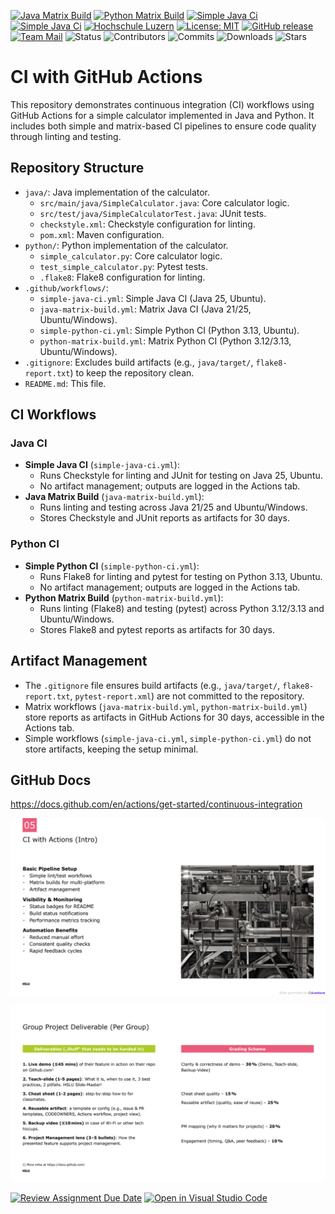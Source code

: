 [![Java Matrix Build](https://github.com/HSLU-Exercise/scope-your-project-gruppe-5/actions/workflows/java-matrix-build.yml/badge.svg)](https://github.com/HSLU-Exercise/scope-your-project-gruppe-5/actions/workflows/java-matrix-build.yml) [![Python Matrix Build](https://github.com/HSLU-Exercise/scope-your-project-gruppe-5/actions/workflows/python-matrix-build.yml/badge.svg)](https://github.com/HSLU-Exercise/scope-your-project-gruppe-5/actions/workflows/python-matrix-build.yml) [![Simple Java Ci](https://github.com/HSLU-Exercise/scope-your-project-gruppe-5/actions/workflows/simple-java-ci.yml/badge.svg)](https://github.com/HSLU-Exercise/scope-your-project-gruppe-5/actions/workflows/simple-java-ci.yml) [![Simple Java Ci](https://github.com/HSLU-Exercise/scope-your-project-gruppe-5/actions/workflows/simple-python-ci.yml/badge.svg)](https://github.com/HSLU-Exercise/scope-your-project-gruppe-5/actions/workflows/simple-python-ci.yml)  [![Hochschule Luzern](https://img.shields.io/badge/HSLU-Hompage-white)](https://www.hslu.ch/de-ch/) [![License: MIT](https://img.shields.io/badge/License-MIT-yellow.svg)](https://opensource.org/licenses/MIT) [![GitHub release](https://img.shields.io/github/v/release/Shayan2205/scope-your-project-gruppe-5)](https://github.com/HSLU-Exercise/scope-your-project-gruppe-5/releases) [![Team Mail](https://img.shields.io/badge/📧_Team-Kontakt-blue?style=flat&logo=gmail&logoColor=white)](mailto:shayan.guhathasan@stud.hslu.ch,david.redzic@stud.hslu.ch,abdelrahman.mahfouz@stud.hslu.ch,satyen.tripathi@stud.hslu.ch,paul.berchtold@stud.hslu.ch,simon.linggi@stud.hslu.ch)
 ![Status](https://img.shields.io/badge/Status-In%20Progress-yellow) ![Contributors](https://img.shields.io/github/contributors/HSLU-Exercise/scope-your-project-gruppe-5) ![Commits](https://img.shields.io/github/commit-activity/m/HSLU-Exercise/scope-your-project-gruppe-5) ![Downloads](https://img.shields.io/github/downloads/HSLU-Exercise/scope-your-project-gruppe-5/total?color=blue)
![Stars](https://img.shields.io/github/stars/HSLU-Exercise/scope-your-project-gruppe-5?style=social)

# CI with GitHub Actions

This repository demonstrates continuous integration (CI) workflows using GitHub Actions for a simple calculator implemented in Java and Python. It includes both simple and matrix-based CI pipelines to ensure code quality through linting and testing.

## Repository Structure

- `java/`: Java implementation of the calculator.
  - `src/main/java/SimpleCalculator.java`: Core calculator logic.
  - `src/test/java/SimpleCalculatorTest.java`: JUnit tests.
  - `checkstyle.xml`: Checkstyle configuration for linting.
  - `pom.xml`: Maven configuration.
- `python/`: Python implementation of the calculator.
  - `simple_calculator.py`: Core calculator logic.
  - `test_simple_calculator.py`: Pytest tests.
  - `.flake8`: Flake8 configuration for linting.
- `.github/workflows/`:
  - `simple-java-ci.yml`: Simple Java CI (Java 25, Ubuntu).
  - `java-matrix-build.yml`: Matrix Java CI (Java 21/25, Ubuntu/Windows).
  - `simple-python-ci.yml`: Simple Python CI (Python 3.13, Ubuntu).
  - `python-matrix-build.yml`: Matrix Python CI (Python 3.12/3.13, Ubuntu/Windows).
- `.gitignore`: Excludes build artifacts (e.g., `java/target/`, `flake8-report.txt`) to keep the repository clean.
- `README.md`: This file.

## CI Workflows

### Java CI
- **Simple Java CI** (`simple-java-ci.yml`):
  - Runs Checkstyle for linting and JUnit for testing on Java 25, Ubuntu.
  - No artifact management; outputs are logged in the Actions tab.
- **Java Matrix Build** (`java-matrix-build.yml`):
  - Runs linting and testing across Java 21/25 and Ubuntu/Windows.
  - Stores Checkstyle and JUnit reports as artifacts for 30 days.

### Python CI
- **Simple Python CI** (`simple-python-ci.yml`):
  - Runs Flake8 for linting and pytest for testing on Python 3.13, Ubuntu.
  - No artifact management; outputs are logged in the Actions tab.
- **Python Matrix Build** (`python-matrix-build.yml`):
  - Runs linting (Flake8) and testing (pytest) across Python 3.12/3.13 and Ubuntu/Windows.
  - Stores Flake8 and pytest reports as artifacts for 30 days.

## Artifact Management

- The `.gitignore` file ensures build artifacts (e.g., `java/target/`, `flake8-report.txt`, `pytest-report.xml`) are not committed to the repository.
- Matrix workflows (`java-matrix-build.yml`, `python-matrix-build.yml`) store reports as artifacts in GitHub Actions for 30 days, accessible in the Actions tab.
- Simple workflows (`simple-java-ci.yml`, `simple-python-ci.yml`) do not store artifacts, keeping the setup minimal.


## GitHub Docs

https://docs.github.com/en/actions/get-started/continuous-integration


![CI with Actions](assets/ci_with_actions.png)

![Group Project Deliverable](assets/group_project_deliverable.png)


[![Review Assignment Due Date](https://classroom.github.com/assets/deadline-readme-button-22041afd0340ce965d47ae6ef1cefeee28c7c493a6346c4f15d667ab976d596c.svg)](https://classroom.github.com/a/YOGwUpA-)
[![Open in Visual Studio Code](https://classroom.github.com/assets/open-in-vscode-2e0aaae1b6195c2367325f4f02e2d04e9abb55f0b24a779b69b11b9e10269abc.svg)](https://classroom.github.com/online_ide?assignment_repo_id=20510281&assignment_repo_type=AssignmentRepo)
